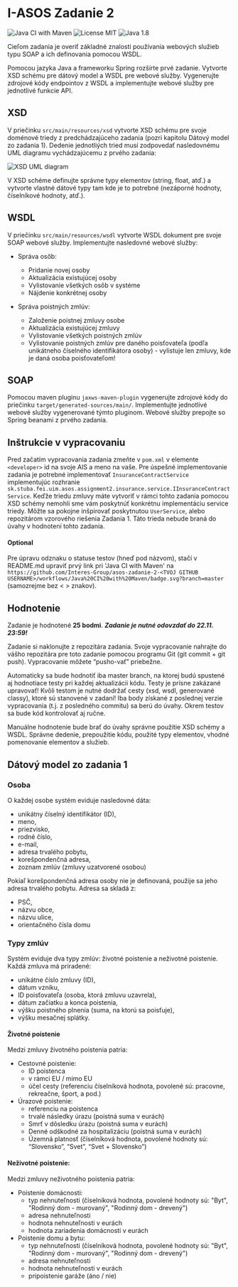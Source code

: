 # I-ASOS Zadanie 2
![Java CI with Maven](https://github.com/Interes-Group/i-asos-assignment2/workflows/Java%20CI%20with%20Maven/badge.svg?branch=master)
![License MIT](https://img.shields.io/badge/License-MIT-green)
![Java 1.8](https://img.shields.io/badge/Java-1.8-blue)

Cieľom zadania je overiť základné znalosti používania webových služieb typu SOAP a ich definovania pomocou WSDL.

Pomocou jazyka Java a frameworku Spring rozšírte prvé zadanie. Vytvorte XSD schému pre dátový model a WSDL pre webové služby. 
Vygenerujte zdrojové kódy endpointov z WSDL a implementujte webové služby pre jednotlivé funkcie API.

## XSD
V priečinku `src/main/resources/xsd` vytvorte XSD schému pre svoje doménové triedy z predchádzajúceho zadania 
(pozri kapitolu Dátový model zo zadania 1). Dedenie jednotliých tried musí zodpovedať nasledovnému UML diagramu vychádzajúcemu z prvého zadania:

![XSD UML diagram](https://lh3.googleusercontent.com/ipQo-Toi0UYb8d9Yn-lJvniKGJVlm6l5oCwxHk4L4REkgJbwPfHrTqGembXL9MOqJnbvFwoab8RkUX0zYCJZQpAmo1ym8T51mb4JTJ3P1ZvTPGxIczDSYU_SJrg4QJahMl7gdd_c)

V XSD schéme definujte správne typy elementov (string, float, atď.) a vytvorte vlastné dátové typy tam kde je to potrebné 
(nezáporné hodnoty, číselníkové hodnoty, atď.).

## WSDL
V priečinku `src/main/resources/wsdl` vytvorte WSDL dokument pre svoje SOAP webové služby. Implementujte nasledovné webové služby:

- Správa osôb:
  - Pridanie novej osoby
  - Aktualizácia existujúcej osoby
  - Vylistovanie všetkých osôb v systéme
  - Nájdenie konkrétnej osoby

- Správa poistných zmlúv:
  - Založenie poistnej zmluvy osobe
  - Aktualizácia existujúcej zmluvy
  - Vylistovanie všetkých poistných zmlúv
  - Vylistovanie poistných zmlúv pre daného poisťovateľa (podľa unikátneho číselného identifikátora osoby) - 
  vylistuje len zmluvy, kde je daná osoba poisťovateľom!

## SOAP
Pomocou maven pluginu `jaxws-maven-plugin` vygenerujte zdrojové kódy do priečinku `target/generated-sources/main/`. 
Implementujte jednotlivé webové služby vygenerované týmto pluginom. Webové služby prepojte so Spring beanami z prvého zadania.

## Inštrukcie v vypracovaniu
Pred začatím vypracovania zadania zmeňte v `pom.xml` v elemente `<developer>` id na svoje AIS a meno na vaše.
Pre úspešné implementovanie zadania je potrebné implementovať `InsuranceContractService` implementujúc rozhranie 
`sk.stuba.fei.uim.asos.assignment2.insurance.service.IInsuranceContractService`. Keďže triedu zmluvy máte vytvoriť v rámci
tohto zadania pomocou XSD schémy nemohli sme vám poskytnúť konkrétnu implementáciu service triedy. Môžte sa pokojne inšpirovať
poskytnutou `UserService`, alebo repozitárom vzorového riešenia Zadania 1. Táto trieda nebude braná do úvahy v hodnotení
tohto zadania.

#### Optional
Pre úpravu odznaku o statuse testov (hneď pod názvom), stačí v README.md upraviť prvý link pri 'Java CI with Maven' na
`https://github.com/Interes-Group/asos-zadanie-2-<TVOJ GITHUB USERNAME>/workflows/Java%20CI%20with%20Maven/badge.svg?branch=master`
 (samozrejme bez < > znakov).

## Hodnotenie
Zadanie je hodnotené **25 bodmi**. _**Zadanie je nutné odovzdať do 22.11. 23:59!**_

Zadanie si naklonujte z repozitára zadania. Svoje vypracovanie nahrajte do vášho repozitára pre toto zadanie pomocou programu Git 
(git commit + git push). Vypracovanie môžete “pusho-vať” priebežne.

Automaticky sa bude hodnotiť iba master branch, na ktorej budú spustené aj hodnotiace testy pri každej aktualizácii kódu. 
Testy je prísne zakázané upravovať!  Kvôli testom je nutné dodržať cesty (xsd, wsdl, generované classy),
 ktoré sú stanovené v zadaní! Iba body získané z poslednej verzie vypracovania (t.j. z posledného commitu) sa berú do úvahy. 
 Okrem testov sa bude kód kontrolovať aj ručne.

Manuálne hodnotenie bude brať do úvahy správne použitie XSD schémy a WSDL. Správne dedenie, prepoužitie kódu, použité typy elementov, 
vhodné pomenovanie elementov a služieb.


## Dátový model zo zadania 1

### Osoba
O každej osobe systém eviduje nasledovné dáta:

 - unikátny číselný identifikátor (ID),
 - meno,
 - priezvisko,
 - rodné číslo,
 - e-mail,
 - adresa trvalého pobytu,
 - korešpondenčná adresa,
 - zoznam zmlúv (zmluvy uzatvorené osobou)

Pokiaľ korešpondenčná adresa osoby nie je definovaná, použije sa jeho adresa trvalého pobytu. Adresa sa skladá z:

 - PSČ,
 - názvu obce,
 - názvu ulice,
 - orientačného čísla domu

### Typy zmlúv
Systém eviduje dva typy zmlúv: životné poistenie a neživotné poistenie. Každá zmluva má priradené:

 - unikátne číslo zmluvy (ID),
 - dátum vzniku,
 - ID poisťovateľa (osoba, ktorá zmluvu uzavrela),
 - dátum začiatku a konca poistenia,
 - výšku poistného plnenia (suma, na ktorú sa poisťuje),
 - výšku mesačnej splátky.

#### Životné poistenie
Medzi zmluvy životného poistenia patria:

 - Cestovné poistenie:
   - ID poistenca
   - v rámci EU / mimo EU
   - účel cesty (referenciu číselníková hodnota, povolené sú: pracovne, rekreačne, šport, a pod.)
 - Úrazové poistenie:
   - referenciu na poistenca
   - trvalé následky úrazu (poistná suma v eurách)
   - Smrť v dôsledku úrazu (poistná suma v eurách)
   - Denné odškodné za hospitalizáciu (poistná suma v eurách)
   - Územná platnosť (číselníková hodnota, povolené hodnoty sú: “Slovensko”, “Svet”, “Svet + Slovensko”)

#### Neživotné poistenie:
Medzi zmluvy neživotného poistenia patria:

 - Poistenie domácnosti:
   - typ nehnuteľnosti (číselníková hodnota, povolené hodnoty sú: "Byt", "Rodinný dom - murovaný", "Rodinný dom - drevený")
   - adresa nehnuteľnosti
   - hodnota nehnuteľnosti v eurách
   - hodnota zariadenia domácnosti v eurách
 - Poistenie domu a bytu:
   - typ nehnuteľnosti (číselníková hodnota, povolené hodnoty sú: "Byt", "Rodinný dom - murovaný", "Rodinný dom - drevený")
   - adresa nehnuteľnosti
   - hodnota nehnuteľnosti v eurách
   - pripoistenie garáže (áno / nie)